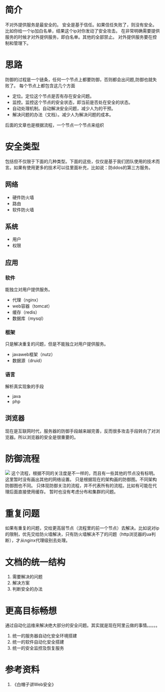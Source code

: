 # 简介
不对外提供服务是最安全的。
安全是基于信任。如果信任失败了，则没有安全。比如你给一个ip加白名单，结果这个ip对你发动了安全攻击。
在非常明确需要提供服务的时候才对外提供服务，即白名单。其他的全部禁止。
对外提供服务要在控制和管理下。
# 思路
防御的过程是一个链条，任何一个节点上都要防御，否则都会出问题,防御也就失败了。
每个节点上都包含这几个方面
* 定位。定位这个节点是否有存在安全问题。
* 监控。监控这个节点的安全状态，即当前是否处在安全的状态。
* 自动处理机制。自动解决安全问题，减少人为的干预。
* 解决问题的办法（文档）。减少人为解决问题的成本。

后面的文章也是根据流程，一个节点一个节点来组织

# 安全类型
包括但不仅限于下面的几种类型。下面的这些，仅仅是基于我们团队使用的技术而言。如果有使用更多的技术可以往里面补充，比如说：防ddos的第三方服务。
## 网络
* 硬件防火墙
* 路由
* 软件防火墙

## 系统
* 用户
* 权限

## 应用
### 软件
能独立对用户提供服务。
* 代理（nginx）
* web容器（tomcat）
* 缓存（redis）
* 数据库（mysql）
	
### 框架
只是解决重复的问题，但是不能独立对用户提供服务。
* javaweb框架（nutz）
* 数据源（druid）

### 语言
解析真实现象的手段
* java
* php

## 浏览器
现在是互联网时代，服务器的防御手段越来越完善，反而很多攻击手段转向了对浏览器。所以浏览器的安全是很重要的。

# 防御流程
![](http://images2015.cnblogs.com/blog/762312/201606/762312-20160624143320766-1678005436.png)
这个流程，根据不同的关注度是不一样的，而且有一些其他的节点没有标明。这里暂时没有画出其他的网络设置。
只是根据现在的架构画的防御图。不同架构防御图也不同。
只体现防御关注的流程，并不代表所有的流程。比如有可能在代理后面直接使用缓存。
暂时也没有考虑分布和集群的问题。

# 重复问题
如果有重复的问题，交给更高层节点（流程里的前一个节点）去解决。比如说对ip的限制，优先交给防火墙解决，只有防火墙解决不了的问题（http浏览器的ua判断），才从nginx代理级别去处理。
# 文档的统一结构
   1. 需要解决的问题
   2. 解决方案
   3. 判断安全的办法

# 更高目标畅想
通过自动化运维来解决绝大部分的安全问题。其实就是现在阿里云做的事情。。。。。
1. 统一的服务器自动化安全环境搭建
2. 统一的软件自动化安全搭建
3. 统一的安全监控及恢复服务


# 参考资料
1. 《白帽子讲Web安全》